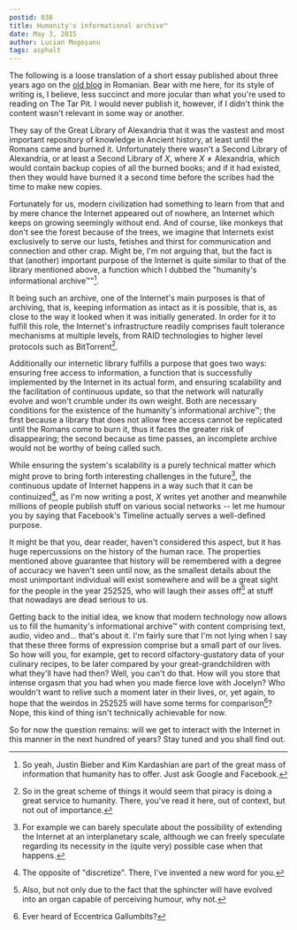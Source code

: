 ```yaml
---
postid: 038
title: Humanity's informational archive™
date: May 3, 2015
author: Lucian Mogoșanu
tags: asphalt
---
```


The following is a loose translation of a short essay published about three
years ago on the [old blog][bricks] in Romanian. Bear with me here, for its
style of writing is, I believe, less succinct and more jocular than what you're
used to reading on The Tar Pit. I would never publish it, however, if I didn't
think the content wasn't relevant in some way or another.

They say of the Great Library of Alexandria that it was the vastest and most
important repository of knowledge in Ancient history, at least until the Romans
came and burned it. Unfortunately there wasn't a Second Library of Alexandria,
or at least a Second Library of $X$, where $X \neq \text{Alexandria}$, which
would contain backup copies of all the burned books; and if it had existed,
then they would have burned it a second time before the scribes had the time to
make new copies.

Fortunately for us, modern civilization had something to learn from that and
by mere chance the Internet appeared out of nowhere, an Internet which keeps
on growing seemingly without end. And of course, like monkeys that don't see
the forest because of the trees, we imagine that Internets exist exclusively
to serve our lusts, fetishes and thirst for communication and connection and
other crap. Might be, I'm not arguing that, but the fact is that (another)
important purpose of the Internet is quite similar to that of the library
mentioned above, a function which I dubbed the "humanity's informational
archive™"[^1].

It being such an archive, one of the Internet's main purposes is that of
archiving, that is, keeping information as intact as it is possible, that is,
as close to the way it looked when it was initially generated. In order for it
to fulfill this role, the Internet's infrastructure readily comprises fault
tolerance mechanisms at multiple levels, from RAID technologies to higher level
protocols such as BitTorrent[^2].

Additionally our internetic library fulfills a purpose that goes two ways:
ensuring free access to information, a function that is successfully
implemented by the Internet in its actual form, and ensuring scalability and
the facilitation of continuous update, so that the network will naturally
evolve and won't crumble under its own weight. Both are necessary conditions
for the existence of the humanity's informational archive™; the first because
a library that does not allow free access cannot be replicated until the
Romans come to burn it, thus it faces the greater risk of disappearing; the
second because as time passes, an incomplete archive would not be worthy of
being called such.

While ensuring the system's scalability is a purely technical matter which
might prove to bring forth interesting challenges in the future[^3], the
continuous update of Internet happens in a way such that it can be
continuized[^4], as I'm now writing a post, $X$ writes yet another and
meanwhile millions of people publish stuff on various social networks -- let
me humour you by saying that Facebook's Timeline actually serves a
well-defined purpose.

It might be that you, dear reader, haven't considered this aspect, but it has
huge repercussions on the history of the human race. The properties mentioned
above guarantee that history will be remembered with a degree of accuracy we
haven't seen until now, as the smallest details about the most unimportant
individual will exist somewhere and will be a great sight for the people in the
year 252525, who will laugh their asses off[^5] at stuff that nowadays are dead
serious to us.

Getting back to the initial idea, we know that modern technology now allows us
to fill the humanity's informational archive™ with content comprising text,
audio, video and... that's about it. I'm fairly sure that I'm not lying when I
say that these three forms of expression comprise but a small part of our
lives. So how will you, for example, get to record olfactory-gustatory data of
your culinary recipes, to be later compared by your great-grandchildren with
what they'll have had then? Well, you can't do that. How will you store that
intense orgasm that you had when you made fierce love with Jocelyn? Who
wouldn't want to relive such a moment later in their lives, or, yet again, to
hope that the weirdos in 252525 will have some terms for comparison[^6]? Nope,
this kind of thing isn't technically achievable for now.

So for now the question remains: will we get to interact with the Internet in
this manner in the next hundred of years? Stay tuned and you shall find out.

[^1]: So yeah, Justin Bieber and Kim Kardashian are part of the great mass of
information that humanity has to offer. Just ask Google and Facebook.

[^2]: So in the great scheme of things it would seem that piracy is doing a
great service to humanity. There, you've read it here, out of context, but not
out of importance.

[^3]: For example we can barely speculate about the possibility of extending
the Internet at an interplanetary scale, although we can freely speculate
regarding its necessity in the (quite very) possible case when that happens.

[^4]: The opposite of "discretize". There, I've invented a new word for you.

[^5]: Also, but not only due to the fact that the sphincter will have evolved
into an organ capable of perceiving humour, why not.

[^6]: Ever heard of Eccentrica Gallumbits?

[bricks]: http://lucian.mogosanu.ro/bricks/arhiva-de-informatie-a-rasei-umane/
